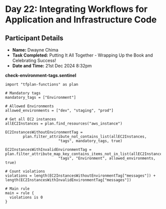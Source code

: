 # Day 22: Integrating Workflows for Application and Infrastructure Code

## Participant Details

- **Name:** Dwayne Chima
- **Task Completed:** Putting It All Together - Wrapping Up the Book and Celebrating Success!  
- **Date and Time:** 21st Dec 2024 8:32pm

**check-environment-tags.sentinel**
```hcl
import "tfplan-functions" as plan

# Mandatory tags
mandatory_tags = ["Environment"]

# Allowed Environments
allowed_environments = ["dev", "staging", "prod"]

# Get all EC2 instances
allEC2Instances = plan.find_resources("aws_instance")

EC2InstancesWithoutEnvironmentTag =
        plan.filter_attribute_not_contains_list(allEC2Instances,
                        "tags", mandatory_tags, true)

EC2InstancesWithInvalidEnvironmentTag = plan.filter_attribute_map_key_contains_items_not_in_list(allEC2Instances,
                        "tags", "Environment", allowed_environments, true)

# Count violations
violations = length(EC2InstancesWithoutEnvironmentTag["messages"]) + length(EC2InstancesWithInvalidEnvironmentTag["messages"])

# Main rule
main = rule {
  violations is 0
}
```
